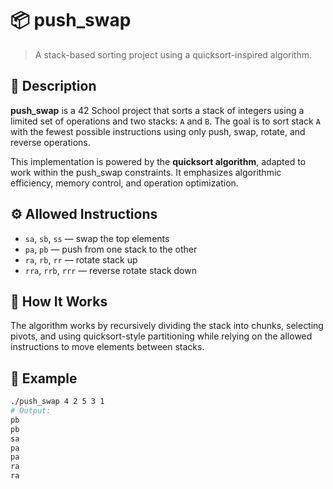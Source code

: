 # 📦 push_swap

> A stack-based sorting project using a quicksort-inspired algorithm.

## 📌 Description

**push_swap** is a 42 School project that sorts a stack of integers using a limited set of operations and two stacks: `A` and `B`. The goal is to sort stack `A` with the fewest possible instructions using only push, swap, rotate, and reverse operations.

This implementation is powered by the **quicksort algorithm**, adapted to work within the push_swap constraints. It emphasizes algorithmic efficiency, memory control, and operation optimization.

## ⚙️ Allowed Instructions

- `sa`, `sb`, `ss` — swap the top elements
- `pa`, `pb` — push from one stack to the other
- `ra`, `rb`, `rr` — rotate stack up
- `rra`, `rrb`, `rrr` — reverse rotate stack down

## 🚀 How It Works

The algorithm works by recursively dividing the stack into chunks, selecting pivots, and using quicksort-style partitioning while relying on the allowed instructions to move elements between stacks.

## 🧪 Example

```bash
./push_swap 4 2 5 3 1
# Output:
pb
pb
sa
pa
pa
ra
ra

